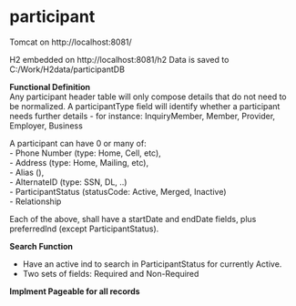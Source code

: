 # participant
Tomcat on http://localhost:8081/

H2 embedded on http://localhost:8081/h2
Data is saved to C:/Work/H2data/participantDB

<B>Functional Definition</B><BR/>
Any participant header table will only compose details that do not need to be normalized. A participantType field will identify whether a participant needs further details - for instance: InquiryMember, Member, Provider, Employer, Business </BR>

A participant can have 0 or many of: <BR/>
    - Phone Number (type: Home, Cell, etc), <BR/>
    - Address (type: Home, Mailing, etc), <BR/>
     - Alias (), <BR/>
     - AlternateID (type: SSN, DL, ..) <BR/>
     - ParticipantStatus (statusCode: Active, Merged, Inactive) <BR/>
     - Relationship <BR/>

Each of the above, shall have a startDate and endDate fields, plus preferredInd (except ParticipantStatus). <BR/>

<B>Search Function</B> <BR/>
- Have an active ind to search in ParticipantStatus for currently Active. 
- Two sets of fields: Required and Non-Required

<B>Implment Pageable for all records </B>
